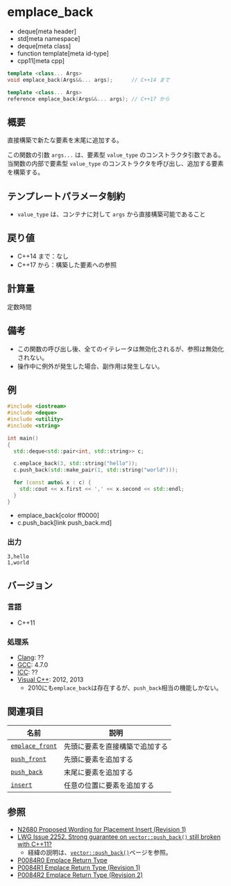 # emplace_back
* deque[meta header]
* std[meta namespace]
* deque[meta class]
* function template[meta id-type]
* cpp11[meta cpp]

```cpp
template <class... Args>
void emplace_back(Args&&... args);      // C++14 まで

template <class... Args>
reference emplace_back(Args&&... args); // C++17 から
```

## 概要
直接構築で新たな要素を末尾に追加する。

この関数の引数 `args...` は、要素型 `value_type` のコンストラクタ引数である。当関数の内部で要素型 `value_type` のコンストラクタを呼び出し、追加する要素を構築する。


## テンプレートパラメータ制約
- `value_type` は、コンテナに対して `args` から直接構築可能であること


## 戻り値
- C++14 まで：なし
- C++17 から：構築した要素への参照


## 計算量
定数時間


## 備考
- この関数の呼び出し後、全てのイテレータは無効化されるが、参照は無効化されない。
- 操作中に例外が発生した場合、副作用は発生しない。


## 例
```cpp example
#include <iostream>
#include <deque>
#include <utility>
#include <string>

int main()
{
  std::deque<std::pair<int, std::string>> c;

  c.emplace_back(3, std::string("hello"));
  c.push_back(std::make_pair(1, std::string("world")));

  for (const auto& x : c) {
    std::cout << x.first << ',' << x.second << std::endl;
  }
}
```
* emplace_back[color ff0000]
* c.push_back[link push_back.md]

### 出力
```
3,hello
1,world
```

## バージョン
### 言語
- C++11

### 処理系
- [Clang](/implementation.md#clang): ??
- [GCC](/implementation.md#gcc): 4.7.0
- [ICC](/implementation.md#icc): ??
- [Visual C++](/implementation.md#visual_cpp): 2012, 2013
    - 2010にも`emplace_back`は存在するが、`push_back`相当の機能しかない。


## 関連項目

| 名前                                | 説明                           |
|-------------------------------------|--------------------------------|
| [`emplace_front`](emplace_front.md) | 先頭に要素を直接構築で追加する |
| [`push_front`](push_front.md)       | 先頭に要素を追加する           |
| [`push_back`](push_back.md)         | 末尾に要素を追加する           |
| [`insert`](insert.md)               | 任意の位置に要素を追加する     |


## 参照
- [N2680 Proposed Wording for Placement Insert (Revision 1)](http://www.open-std.org/jtc1/sc22/wg21/docs/papers/2008/n2680.pdf)
- [LWG Issue 2252. Strong guarantee on `vector::push_back()` still broken with C++11?](http://www.open-std.org/jtc1/sc22/wg21/docs/lwg-defects.html#2252)
    - 経緯の説明は、[`vector::push_back()`](/reference/vector/vector/push_back.md)ページを参照。
- [P0084R0 Emplace Return Type](http://www.open-std.org/jtc1/sc22/wg21/docs/papers/2015/p0084r0.pdf)
- [P0084R1 Emplace Return Type (Revision 1)](http://www.open-std.org/jtc1/sc22/wg21/docs/papers/2016/p0084r1.pdf)
- [P0084R2 Emplace Return Type (Revision 2)](http://www.open-std.org/jtc1/sc22/wg21/docs/papers/2016/p0084r2.pdf)
